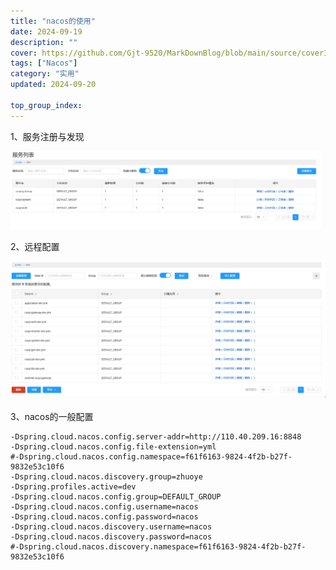 ```yaml
---
title: "nacos的使用"
date: 2024-09-19
description: ""
cover: https://github.com/Gjt-9520/MarkDownBlog/blob/main/source/coverImages/Bimage-135/Bimage135.jpg?raw=true
tags: ["Nacos"]
category: "实用"
updated: 2024-09-20

top_group_index:
---                                                                                               
```


1、服务注册与发现

![image-20240120233908026](../images/image-20240120233908026.png)

2、远程配置

![image-20240120233923608](../images/image-20240120233923608.png)

3、nacos的一般配置

```
-Dspring.cloud.nacos.config.server-addr=http://110.40.209.16:8848
-Dspring.cloud.nacos.config.file-extension=yml
#-Dspring.cloud.nacos.config.namespace=f61f6163-9824-4f2b-b27f-9832e53c10f6
-Dspring.cloud.nacos.discovery.group=zhuoye
-Dspring.profiles.active=dev
-Dspring.cloud.nacos.config.group=DEFAULT_GROUP
-Dspring.cloud.nacos.config.username=nacos
-Dspring.cloud.nacos.config.password=nacos
-Dspring.cloud.nacos.discovery.username=nacos
-Dspring.cloud.nacos.discovery.password=nacos
#-Dspring.cloud.nacos.discovery.namespace=f61f6163-9824-4f2b-b27f-9832e53c10f6
```